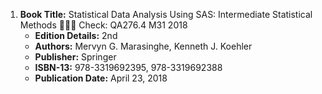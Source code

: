 1. **Book Title:** Statistical Data Analysis Using SAS: Intermediate Statistical Methods 📒🔐✅ Check: QA276.4 M31 2018
   - **Edition Details:** 2nd
   - **Authors:** Mervyn G. Marasinghe, Kenneth J. Koehler
   - **Publisher:** Springer
   - **ISBN-13:** 978-3319692395, 978-3319692388
   - **Publication Date:** April 23, 2018
